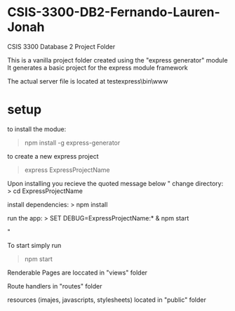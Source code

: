 # CSIS-3300-DB2-Fernando-Lauren-Jonah
CSIS 3300 Database 2 Project Folder

This is a vanilla project folder created using the "express generator" module
It generates a basic project for the express module framework

The actual server file is located at 
testexpress\bin\www

# setup

to install the modue:
>npm install -g express-generator

to create a new express project
>express ExpressProjectName

Upon installing you recieve the quoted message below
"
   change directory:
     > cd ExpressProjectName

   install dependencies:
     > npm install

   run the app:
     > SET DEBUG=ExpressProjectName:* & npm start

"

To start simply run 
>npm start

Renderable Pages are loccated in "views" folder

Route handlers in "routes" folder

resources (imajes, javascripts, stylesheets) located in "public" folder 
